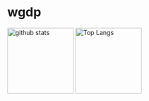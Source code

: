 # wgdp

<p align="left">
  <img alt="github stats" height="150px" src="https://github-readme-stats.vercel.app/api?username=wgdp&theme=tokyonight&show_icons=ture&count_private=true" />
  <img alt="Top Langs" height="150px" src="https://github-readme-stats.vercel.app/api/top-langs/?username=wgdp444&layout=compact&show_icons=true&theme=tokyonight" />
</p>
